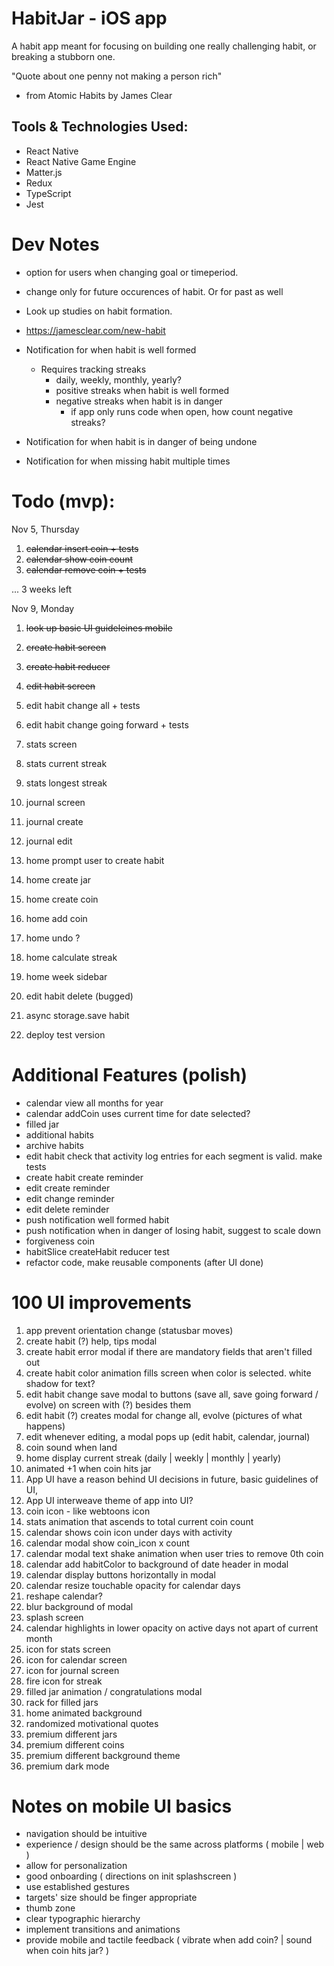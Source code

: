 # HabitJar - iOS app

A habit app meant for focusing on building one really challenging habit, or breaking a stubborn one.

"Quote about one penny not making a person rich"

- from Atomic Habits by James Clear

## Tools & Technologies Used:

- React Native
- React Native Game Engine
- Matter.js
- Redux
- TypeScript
- Jest

# Dev Notes

- option for users when changing goal or timeperiod.
- change only for future occurences of habit. Or for past as well

- Look up studies on habit formation.
- https://jamesclear.com/new-habit
- Notification for when habit is well formed
  - Requires tracking streaks
    - daily, weekly, monthly, yearly?
    - positive streaks when habit is well formed
    - negative streaks when habit is in danger
      - if app only runs code when open, how count negative streaks?
- Notification for when habit is in danger of being undone
- Notification for when missing habit multiple times

# Todo (mvp):

Nov 5, Thursday

1. ~~calendar insert coin + tests~~
1. ~~calendar show coin count~~
1. ~~calendar remove coin + tests~~

... 3 weeks left

Nov 9, Monday

1. ~~look up basic UI guideleines mobile~~
1. ~~create habit screen~~
1. ~~create habit reducer~~

1. ~~edit habit screen~~
1. edit habit change all + tests
1. edit habit change going forward + tests

1. stats screen
1. stats current streak
1. stats longest streak
1. journal screen
1. journal create
1. journal edit
1. home prompt user to create habit
1. home create jar
1. home create coin
1. home add coin
1. home undo ?
1. home calculate streak
1. home week sidebar
1. edit habit delete (bugged)
1. async storage.save habit
1. deploy test version

# Additional Features (polish)

- calendar view all months for year
- calendar addCoin uses current time for date selected?
- filled jar
- additional habits
- archive habits
- edit habit check that activity log entries for each segment is valid. make tests
- create habit create reminder
- edit create reminder
- edit change reminder
- edit delete reminder
- push notification well formed habit
- push notification when in danger of losing habit, suggest to scale down
- forgiveness coin
- habitSlice createHabit reducer test
- refactor code, make reusable components (after UI done)

# 100 UI improvements

1. app prevent orientation change (statusbar moves)
1. create habit (?) help, tips modal
1. create habit error modal if there are mandatory fields that aren't filled out
1. create habit color animation fills screen when color is selected. white shadow for text?
1. edit habit change save modal to buttons (save all, save going forward / evolve) on screen with (?) besides them
1. edit habit (?) creates modal for change all, evolve (pictures of what happens)
1. edit whenever editing, a modal pops up (edit habit, calendar, journal)
1. coin sound when land
1. home display current streak (daily | weekly | monthly | yearly)
1. animated +1 when coin hits jar
1. App UI have a reason behind UI decisions in future, basic guidelines of UI,
1. App UI interweave theme of app into UI?
1. coin icon - like webtoons icon
1. stats animation that ascends to total current coin count
1. calendar shows coin icon under days with activity
1. calendar modal show coin_icon x count
1. calendar modal text shake animation when user tries to remove 0th coin
1. calendar add habitColor to background of date header in modal
1. calendar display buttons horizontally in modal
1. calendar resize touchable opacity for calendar days
1. reshape calendar?
1. blur background of modal
1. splash screen
1. calendar highlights in lower opacity on active days not apart of current month
1. icon for stats screen
1. icon for calendar screen
1. icon for journal screen
1. fire icon for streak
1. filled jar animation / congratulations modal
1. rack for filled jars
1. home animated background
1. randomized motivational quotes
1. premium different jars
1. premium different coins
1. premium different background theme
1. premium dark mode

# Notes on mobile UI basics

- navigation should be intuitive
- experience / design should be the same across platforms ( mobile | web )
- allow for personalization
- good onboarding ( directions on init splashscreen )
- use established gestures
- targets' size should be finger appropriate
- thumb zone
- clear typographic hierarchy
- implement transitions and animations
- provide mobile and tactile feedback ( vibrate when add coin? | sound when coin hits jar? )
